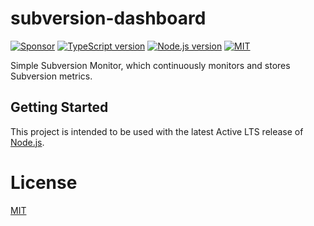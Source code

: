 # subversion-dashboard

[![Sponsor][sponsor-badge]][sponsor]
[![TypeScript version][ts-badge]][typescript]
[![Node.js version][nodejs-badge]][nodejs]
[![MIT][license-badge]][license]
<!---
[![Build Status - GitHub Actions][gha-badge]][gha-ci]
-->

Simple Subversion Monitor, which continuously monitors and stores Subversion metrics.

## Getting Started

This project is intended to be used with the latest Active LTS release of [Node.js][nodejs].

# License

[MIT](LICENSE)

[ts-badge]: https://img.shields.io/badge/TypeScript-4.9-blue.svg
[nodejs-badge]: https://img.shields.io/badge/Node.js->=%2016.13-blue.svg
[nodejs]: https://nodejs.org/dist/latest-v18.x/docs/api/
[typescript]: https://www.typescriptlang.org/
[license-badge]: https://img.shields.io/badge/license-APLv2-blue.svg
[license]: https://github.com/doberkofler/subversion-dashboard/blob/main/LICENSE
[sponsor-badge]: https://img.shields.io/badge/♥-Sponsor-fc0fb5.svg
[sponsor]: https://github.com/sponsors/jsynowiec
[jest]: https://facebook.github.io/jest/
[eslint]: https://github.com/eslint/eslint
[gh-actions]: https://github.com/features/actions
[repo-template-action]: https://github.com/jsynowiec/node-typescript-boilerplate/generate
